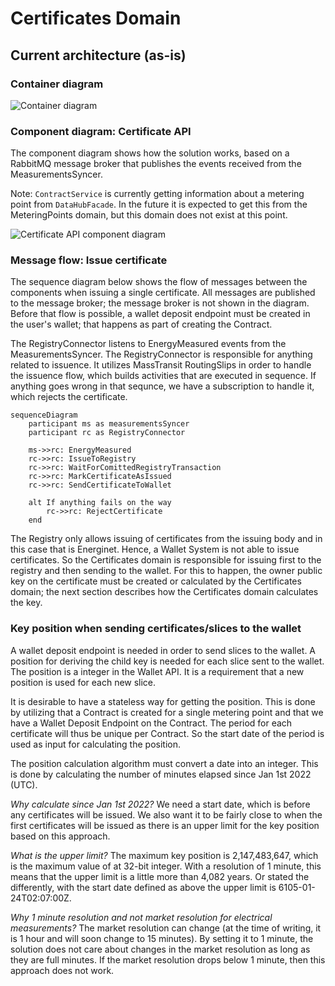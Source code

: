 # Certificates Domain

## Current architecture (as-is)

### Container diagram

![Container diagram](https://energinet-datahub.github.io/energy-origin/doc/diagrams/c4-model/views/Certificate.png)


### Component diagram: Certificate API

The component diagram shows how the solution works, based on a RabbitMQ message broker that publishes the events received from the MeasurementsSyncer.

Note: `ContractService` is currently getting information about a metering point from `DataHubFacade`. In the future it is expected to get this from the MeteringPoints domain, but this domain does not exist at this point.

![Certificate API component diagram](https://energinet-datahub.github.io/energy-origin/doc/diagrams/c4-model/views/CertificateApiComponents.png)

### Message flow: Issue certificate
The sequence diagram below shows the flow of messages between the components when issuing a single certificate. All messages are published to the message broker; the message broker is not shown in the diagram. Before that flow is possible, a wallet deposit endpoint must be created in the user's wallet; that happens as part of creating the Contract.

The RegistryConnector listens to EnergyMeasured events from the MeasurementsSyncer. The RegistryConnector is responsible for anything related to issuence. It utilizes MassTransit RoutingSlips in order to handle the issuence flow, which builds activities that are executed in sequence. If anything goes wrong in that sequnce, we have a subscription to handle it, which rejects the certificate.

```mermaid
sequenceDiagram
    participant ms as measurementsSyncer
    participant rc as RegistryConnector

    ms->>rc: EnergyMeasured
    rc->>rc: IssueToRegistry
    rc->>rc: WaitForComittedRegistryTransaction
    rc->>rc: MarkCertificateAsIssued
    rc->>rc: SendCertificateToWallet

    alt If anything fails on the way
        rc->>rc: RejectCertificate
    end
```

The Registry only allows issuing of certificates from the issuing body and in this case that is Energinet. Hence, a Wallet System is not able to issue certificates. So the Certificates domain is responsible for issuing first to the registry and then sending to the wallet. For this to happen, the owner public key on the certificate must be created or calculated by the Certificates domain; the next section describes how the Certificates domain calculates the key.

### Key position when sending certificates/slices to the wallet

A wallet deposit endpoint is needed in order to send slices to the wallet. A position for deriving the child key is needed for each slice sent to the wallet. The position is a integer in the Wallet API. It is a requirement that a new position is used for each new slice.

It is desirable to have a stateless way for getting the position. This is done by utilizing that a Contract is created for a single metering point and that we have a Wallet Deposit Endpoint on the Contract. The period for each certificate will thus be unique per Contract. So the start date of the period is used as input for calculating the position.

The position calculation algorithm must convert a date into an integer. This is done by calculating the number of minutes elapsed since Jan 1st 2022 (UTC).

_Why calculate since Jan 1st 2022?_ We need a start date, which is before any certificates will be issued. We also want it to be fairly close to when the first certificates will be issued as there is an upper limit for the key position based on this approach.

_What is the upper limit?_ The maximum key position is 2,147,483,647, which is the maximum value of at 32-bit integer. With a resolution of 1 minute, this means that the upper limit is a little more than 4,082 years. Or stated the differently, with the start date defined as above the upper limit is 6105-01-24T02:07:00Z.

_Why 1 minute resolution and not market resolution for electrical measurements?_ The market resolution can change (at the time of writing, it is 1 hour and will soon change to 15 minutes). By setting it to 1 minute, the solution does not care about changes in the market resolution as long as they are full minutes. If the market resolution drops below 1 minute, then this approach does not work.

